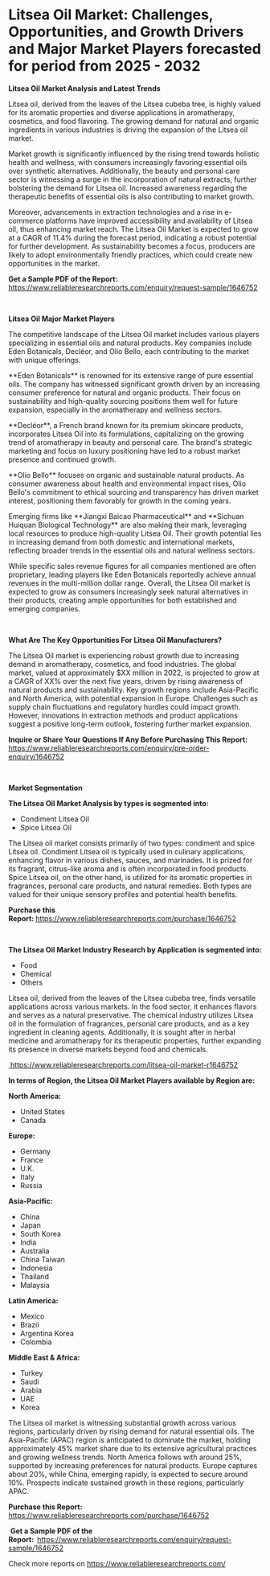 <p><h1>Litsea Oil Market: Challenges, Opportunities, and Growth Drivers and Major Market Players forecasted for period from 2025 - 2032</h1></p><p><strong>Litsea Oil Market Analysis and Latest Trends</strong></p>
<p><p>Litsea oil, derived from the leaves of the Litsea cubeba tree, is highly valued for its aromatic properties and diverse applications in aromatherapy, cosmetics, and food flavoring. The growing demand for natural and organic ingredients in various industries is driving the expansion of the Litsea oil market. </p><p>Market growth is significantly influenced by the rising trend towards holistic health and wellness, with consumers increasingly favoring essential oils over synthetic alternatives. Additionally, the beauty and personal care sector is witnessing a surge in the incorporation of natural extracts, further bolstering the demand for Litsea oil. Increased awareness regarding the therapeutic benefits of essential oils is also contributing to market growth.</p><p>Moreover, advancements in extraction technologies and a rise in e-commerce platforms have improved accessibility and availability of Litsea oil, thus enhancing market reach. The Litsea Oil Market is expected to grow at a CAGR of 11.4% during the forecast period, indicating a robust potential for further development. As sustainability becomes a focus, producers are likely to adopt environmentally friendly practices, which could create new opportunities in the market.</p></p>
<p><strong>Get a Sample PDF of the Report:&nbsp;</strong> <a href="https://www.reliableresearchreports.com/enquiry/request-sample/1646752?utm_campaign=2219&utm_medium=2&utm_source=Github&utm_content=ia&utm_term=02042025&utm_id=litsea-oil">https://www.reliableresearchreports.com/enquiry/request-sample/1646752</a></p>
<p>&nbsp;</p>
<p><strong>Litsea Oil Major Market Players</strong></p>
<p><p>The competitive landscape of the Litsea Oil market includes various players specializing in essential oils and natural products. Key companies include Eden Botanicals, Decléor, and Olio Bello, each contributing to the market with unique offerings.</p><p>**Eden Botanicals** is renowned for its extensive range of pure essential oils. The company has witnessed significant growth driven by an increasing consumer preference for natural and organic products. Their focus on sustainability and high-quality sourcing positions them well for future expansion, especially in the aromatherapy and wellness sectors.</p><p>**Decléor**, a French brand known for its premium skincare products, incorporates Litsea Oil into its formulations, capitalizing on the growing trend of aromatherapy in beauty and personal care. The brand's strategic marketing and focus on luxury positioning have led to a robust market presence and continued growth.</p><p>**Olio Bello** focuses on organic and sustainable natural products. As consumer awareness about health and environmental impact rises, Olio Bello's commitment to ethical sourcing and transparency has driven market interest, positioning them favorably for growth in the coming years.</p><p>Emerging firms like **Jiangxi Baicao Pharmaceutical** and **Sichuan Huiquan Biological Technology** are also making their mark, leveraging local resources to produce high-quality Litsea Oil. Their growth potential lies in increasing demand from both domestic and international markets, reflecting broader trends in the essential oils and natural wellness sectors.</p><p>While specific sales revenue figures for all companies mentioned are often proprietary, leading players like Eden Botanicals reportedly achieve annual revenues in the multi-million dollar range. Overall, the Litsea Oil market is expected to grow as consumers increasingly seek natural alternatives in their products, creating ample opportunities for both established and emerging companies.</p></p>
<p>&nbsp;</p>
<p><strong>What Are The Key Opportunities For Litsea Oil Manufacturers?</strong></p>
<p><p>The Litsea Oil market is experiencing robust growth due to increasing demand in aromatherapy, cosmetics, and food industries. The global market, valued at approximately $XX million in 2022, is projected to grow at a CAGR of XX% over the next five years, driven by rising awareness of natural products and sustainability. Key growth regions include Asia-Pacific and North America, with potential expansion in Europe. Challenges such as supply chain fluctuations and regulatory hurdles could impact growth. However, innovations in extraction methods and product applications suggest a positive long-term outlook, fostering further market expansion.</p></p>
<p><strong>Inquire or Share Your Questions If Any Before Purchasing This Report:</strong> <a href="https://www.reliableresearchreports.com/enquiry/pre-order-enquiry/1646752?utm_campaign=2219&utm_medium=2&utm_source=Github&utm_content=ia&utm_term=02042025&utm_id=litsea-oil">https://www.reliableresearchreports.com/enquiry/pre-order-enquiry/1646752</a></p>
<p>&nbsp;</p>
<p><strong>Market Segmentation</strong></p>
<p><strong>The Litsea Oil Market Analysis by types is segmented into:</strong></p>
<p><ul><li>Condiment Litsea Oil</li><li>Spice Litsea Oil</li></ul></p>
<p><p>The Litsea oil market consists primarily of two types: condiment and spice Litsea oil. Condiment Litsea oil is typically used in culinary applications, enhancing flavor in various dishes, sauces, and marinades. It is prized for its fragrant, citrus-like aroma and is often incorporated in food products. Spice Litsea oil, on the other hand, is utilized for its aromatic properties in fragrances, personal care products, and natural remedies. Both types are valued for their unique sensory profiles and potential health benefits.</p></p>
<p><strong>Purchase this Report:&nbsp;</strong><a href="https://www.reliableresearchreports.com/purchase/1646752?utm_campaign=2219&utm_medium=2&utm_source=Github&utm_content=ia&utm_term=02042025&utm_id=litsea-oil">https://www.reliableresearchreports.com/purchase/1646752</a></p>
<p>&nbsp;</p>
<p><strong>The Litsea Oil Market Industry Research by Application is segmented into:</strong></p>
<p><ul><li>Food</li><li>Chemical</li><li>Others</li></ul></p>
<p><p>Litsea oil, derived from the leaves of the Litsea cubeba tree, finds versatile applications across various markets. In the food sector, it enhances flavors and serves as a natural preservative. The chemical industry utilizes Litsea oil in the formulation of fragrances, personal care products, and as a key ingredient in cleaning agents. Additionally, it is sought after in herbal medicine and aromatherapy for its therapeutic properties, further expanding its presence in diverse markets beyond food and chemicals.</p></p>
<p><a href="https://www.reliableresearchreports.com/litsea-oil-market-r1646752?utm_campaign=2219&utm_medium=2&utm_source=Github&utm_content=ia&utm_term=02042025&utm_id=litsea-oil">&nbsp;https://www.reliableresearchreports.com/litsea-oil-market-r1646752</a></p>
<p><strong>In terms of Region, the Litsea Oil Market Players available by Region are:</strong></p>
<p>
    <p> <strong> North America: </strong>
        <ul>
            <li>United States</li>
            <li>Canada</li>
        </ul>
        </p> 
    <p> <strong> Europe: </strong>
        <ul>
            <li>Germany</li>
            <li>France</li>
            <li>U.K.</li>
            <li>Italy</li>
            <li>Russia</li>
        </ul>
        </p> 
    <p> <strong> Asia-Pacific: </strong>
        <ul>
            <li>China</li>
            <li>Japan</li>
            <li>South Korea</li>
            <li>India</li>
            <li>Australia</li>
            <li>China Taiwan</li>
            <li>Indonesia</li>
            <li>Thailand</li>
            <li>Malaysia</li>
        </ul>
        </p> 
    <p> <strong> Latin America: </strong>
        <ul>
            <li>Mexico</li>
            <li>Brazil</li>
            <li>Argentina Korea</li>
            <li>Colombia</li>
        </ul>
        </p> 
    <p> <strong> Middle East & Africa: </strong>
        <ul>
            <li>Turkey</li>
            <li>Saudi</li>
            <li>Arabia</li>
            <li>UAE</li>
            <li>Korea</li>
        </ul>
    </p>
    </p>
<p><p>The Litsea oil market is witnessing substantial growth across various regions, particularly driven by rising demand for natural essential oils. The Asia-Pacific (APAC) region is anticipated to dominate the market, holding approximately 45% market share due to its extensive agricultural practices and growing wellness trends. North America follows with around 25%, supported by increasing preferences for natural products. Europe captures about 20%, while China, emerging rapidly, is expected to secure around 10%. Prospects indicate sustained growth in these regions, particularly APAC.</p></p>
<p><strong>Purchase this Report: </strong><a href="https://www.reliableresearchreports.com/purchase/1646752?utm_campaign=2219&utm_medium=2&utm_source=Github&utm_content=ia&utm_term=02042025&utm_id=litsea-oil">https://www.reliableresearchreports.com/purchase/1646752</a></p>
<p>&nbsp;<strong>Get a Sample PDF of the Report:&nbsp;&nbsp;</strong><a href="https://www.reliableresearchreports.com/enquiry/request-sample/1646752?utm_campaign=2219&utm_medium=2&utm_source=Github&utm_content=ia&utm_term=02042025&utm_id=litsea-oil">https://www.reliableresearchreports.com/enquiry/request-sample/1646752</a></p>
<p><strong></strong></p>
<p>Check more reports on <a href="https://www.reliableresearchreports.com/?utm_campaign=2219&utm_medium=2&utm_source=Github&utm_content=ia&utm_term=02042025&utm_id=litsea-oil">https://www.reliableresearchreports.com/</a></p>